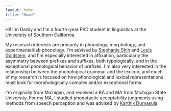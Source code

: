 ```yaml
---
layout: home
title: "Home"
---
```


Hi! I'm Darby and I'm a fourth-year PhD student in linguistics at the University of Southern California.


My reserach interests are primarily in phonology, morphology, and experimental/lab phonology. I'm advised by [Stephanie Shih](https://stephsus.github.io/) and [Louis Goldstein](https://sail.usc.edu/~lgoldste/me/), and I'm especially interested in affixation, particularly the asymmetry between prefixes and suffixes, both typologically, and in the exceptional phonological behavior of prefixes. I'm also very interested in the relationship between the phonological grammar and the lexicon, and much of my research is focused on how phonological and lexical representations must look for morphologically complex and/or exceptional forms.  


I'm originally from Michigan, and received a BA and MA from Michigan State University. For my MA, I studied phonotactic acceptability judgments using methods from speech perception and was advised by [Karthik Durvasula](https://karthikdurvasula.gitlab.io/). 

